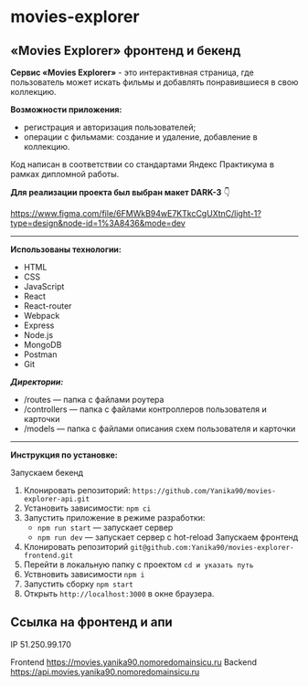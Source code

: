 # movies-explorer

## «Movies Explorer» фронтенд и бекенд 

**Сервис «Movies Explorer»** - это интерактивная страница, где пользователь может искать фильмы и добавлять понравившиеся в свою коллекцию.

**Возможности приложения:**
- регистрация и авторизация пользователей;
- операции с фильмами: создание и удаление, добавление в коллекцию.

Код написан в соответствии со стандартами Яндекс Практикума в рамках дипломной работы.

**Для реализации проекта был выбран макет DARK-3** 👇

https://www.figma.com/file/6FMWkB94wE7KTkcCgUXtnC/light-1?type=design&node-id=1%3A8436&mode=dev

---

**Использованы технологии:**

- HTML
- CSS
- JavaScript
- React
- React-router
- Webpack
- Express
- Node.js
- MongoDB
- Postman
- Git

**_Директории:_**
- /routes — папка с файлами роутера
- /controllers — папка с файлами контроллеров пользователя и карточки
- /models — папка с файлами описания схем пользователя и карточки

---

**Инструкция по установке:**

Запускаем бекенд
1. Клонировать репозиторий: `https://github.com/Yanika90/movies-explorer-api.git`
2. Установить зависимости: `npm ci`
3. Запустить приложение в режиме разработки:
   - `npm run start` — запускает сервер
   - `npm run dev` — запускает сервер с hot-reload
Запускаем фронтенд
1. Клонировать репозиторий `git@github.com:Yanika90/movies-explorer-frontend.git`
2. Перейти в локальную папку с проектом `cd и указать путь`
3. Уствновить зависимости `npm i`
4. Запустить сборку `npm start`
5. Открыть `http://localhost:3000` в окне браузера.


## Ccылка на фронтенд и апи

IP 51.250.99.170

Frontend https://movies.yanika90.nomoredomainsicu.ru
Backend https://api.movies.yanika90.nomoredomainsicu.ru
